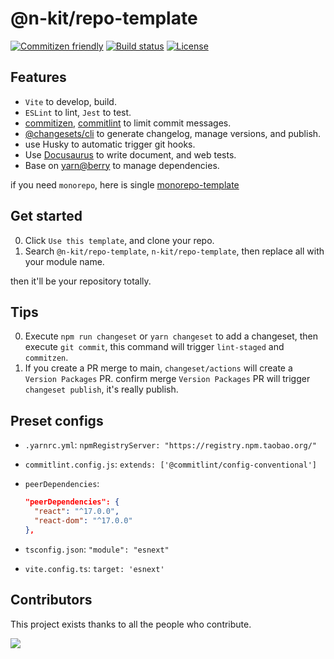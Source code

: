 # @n-kit/repo-template

[![Commitizen friendly](https://img.shields.io/badge/commitizen-friendly-brightgreen.svg)](http://commitizen.github.io/cz-cli/)
[![Build status](https://badgen.net/github/checks/n-kit/repo-template)](https://github.com/n-kit/repo-template/actions/)
[![License](https://badgen.net/github/license/n-kit/repo-template)](https://github.com/n-kit/repo-template/blob/master/LICENSE)

## Features

- `Vite` to develop, build.
- `ESLint` to lint, `Jest` to test.
- [commitizen](https://github.com/commitizen/cz-cli), [commitlint](https://github.com/conventional-changelog/commitlint) to limit commit messages.
- [@changesets/cli](https://github.com/atlassian/changesets) to generate changelog, manage versions, and publish.
- use Husky to automatic trigger git hooks.
- Use [Docusaurus](https://github.com/facebook/docusaurus) to write document, and web tests.
- Base on [yarn@berry](https://yarnpkg.com/getting-started) to manage dependencies.

if you need `monorepo`, here is single [monorepo-template](https://github.com/n-kit/monorepo-template)

## Get started

0. Click `Use this template`, and clone your repo.
1. Search `@n-kit/repo-template`, `n-kit/repo-template`, then replace all with your module name.

then it'll be your repository totally.

## Tips

0. Execute `npm run changeset` or `yarn changeset` to add a changeset, then execute `git commit`, this command will trigger `lint-staged` and `commitzen`.
1. If you create a PR merge to main, `changeset/actions` will create a `Version Packages` PR. confirm merge `Version Packages` PR will trigger `changeset publish`, it's really publish.

## Preset configs

- `.yarnrc.yml`: `npmRegistryServer: "https://registry.npm.taobao.org/"`
- `commitlint.config.js`: `extends: ['@commitlint/config-conventional']`
- `peerDependencies`:

  ```json
  "peerDependencies": {
    "react": "^17.0.0",
    "react-dom": "^17.0.0"
  },
  ```

- `tsconfig.json`: `"module": "esnext"`
- `vite.config.ts`: `target: 'esnext'`

## Contributors

This project exists thanks to all the people who contribute.

<a href="https://github.com/n-kit/repo-template/graphs/contributors"><img src="https://contrib.rocks/image?repo=n-kit/repo-template" /></a>
